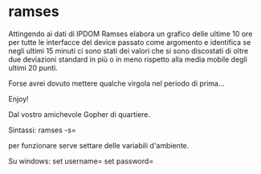 # ramses

Attingendo ai dati di IPDOM Ramses elabora un grafico delle ultime 10 ore per tutte le interfacce del device passato come argomento e identifica se negli ultimi 15 minuti ci sono stati dei valori che si sono discostati di oltre due deviazioni standard in più o in meno rispetto alla media mobile degli ultimi 20 punti.

Forse avrei dovuto mettere qualche virgola nel periodo di prima...

Enjoy! 

Dal vostro amichevole Gopher di quartiere.

Sintassi: ramses -s=<numero di deviazioni standard da considerare> <device da interrogare>

per funzionare serve settare delle variabili d'ambiente.

Su windows:
    set username=<matricola>
    set password=<password di posta>